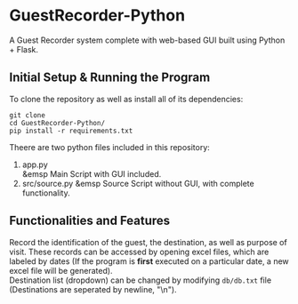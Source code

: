 # GuestRecorder-Python
A Guest Recorder system complete with web-based GUI built using Python + Flask.

## Initial Setup & Running the Program
To clone the repository as well as install all of its dependencies:
```
git clone
cd GuestRecorder-Python/
pip install -r requirements.txt
```
Theere are two python files included in this repository:
1. app.py<br>
&emsp Main Script with GUI included.
3. src/source.py
&emsp Source Script without GUI, with complete functionality.



## Functionalities and Features
Record the identification of the guest, the destination, as well as purpose of visit. These records can be accessed by opening excel files, which are labeled by dates (If the program is **first** executed on a particular date, a new excel file will be generated).<br>
Destination list (dropdown) can be changed by modifying `db/db.txt` file (Destinations are seperated by newline, "\n").

